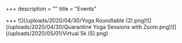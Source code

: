 +++
description = ""
title = "Events"

+++
![](/uploads/2020/04/30/Yoga Roundtable (2).png)![](/uploads/2020/04/30/Quarantine Yoga Sessions with Zoom.png)![](/uploads/2020/05/01/Virtual 5k (5).png)